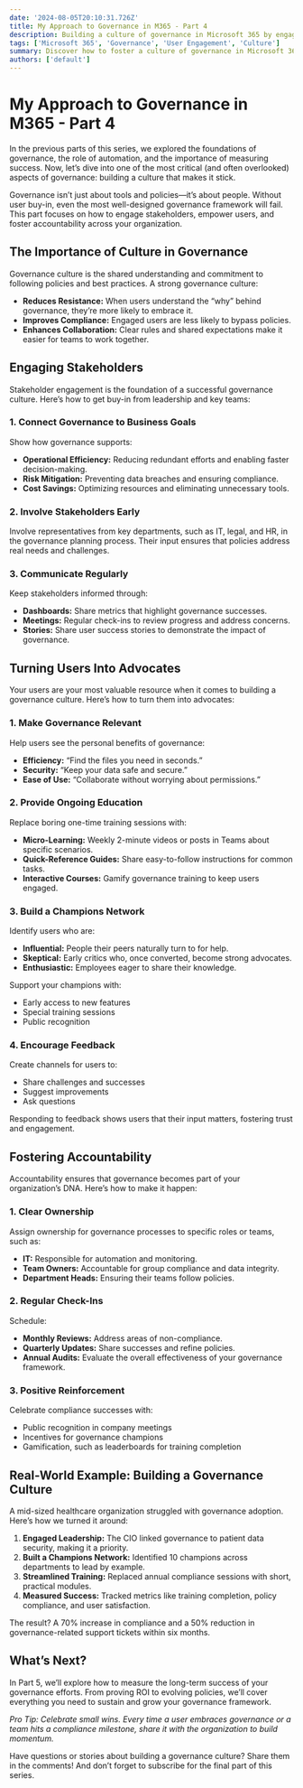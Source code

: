 ```yaml
---
date: '2024-08-05T20:10:31.726Z'
title: My Approach to Governance in M365 - Part 4
description: Building a culture of governance in Microsoft 365 by engaging stakeholders, empowering users, and fostering accountability.
tags: ['Microsoft 365', 'Governance', 'User Engagement', 'Culture']
summary: Discover how to foster a culture of governance in Microsoft 365 by turning users into advocates, engaging stakeholders, and driving accountability.
authors: ['default']
---
```


# My Approach to Governance in M365 - Part 4

In the previous parts of this series, we explored the foundations of governance, the role of automation, and the importance of measuring success. Now, let’s dive into one of the most critical (and often overlooked) aspects of governance: building a culture that makes it stick.

Governance isn’t just about tools and policies—it’s about people. Without user buy-in, even the most well-designed governance framework will fail. This part focuses on how to engage stakeholders, empower users, and foster accountability across your organization.

## The Importance of Culture in Governance

Governance culture is the shared understanding and commitment to following policies and best practices. A strong governance culture:

- **Reduces Resistance:** When users understand the “why” behind governance, they’re more likely to embrace it.
- **Improves Compliance:** Engaged users are less likely to bypass policies.
- **Enhances Collaboration:** Clear rules and shared expectations make it easier for teams to work together.

## Engaging Stakeholders

Stakeholder engagement is the foundation of a successful governance culture. Here’s how to get buy-in from leadership and key teams:

### 1. Connect Governance to Business Goals

Show how governance supports:

- **Operational Efficiency:** Reducing redundant efforts and enabling faster decision-making.
- **Risk Mitigation:** Preventing data breaches and ensuring compliance.
- **Cost Savings:** Optimizing resources and eliminating unnecessary tools.

### 2. Involve Stakeholders Early

Involve representatives from key departments, such as IT, legal, and HR, in the governance planning process. Their input ensures that policies address real needs and challenges.

### 3. Communicate Regularly

Keep stakeholders informed through:

- **Dashboards:** Share metrics that highlight governance successes.
- **Meetings:** Regular check-ins to review progress and address concerns.
- **Stories:** Share user success stories to demonstrate the impact of governance.

## Turning Users Into Advocates

Your users are your most valuable resource when it comes to building a governance culture. Here’s how to turn them into advocates:

### 1. Make Governance Relevant

Help users see the personal benefits of governance:

- **Efficiency:** “Find the files you need in seconds.”
- **Security:** “Keep your data safe and secure.”
- **Ease of Use:** “Collaborate without worrying about permissions.”

### 2. Provide Ongoing Education

Replace boring one-time training sessions with:

- **Micro-Learning:** Weekly 2-minute videos or posts in Teams about specific scenarios.
- **Quick-Reference Guides:** Share easy-to-follow instructions for common tasks.
- **Interactive Courses:** Gamify governance training to keep users engaged.

### 3. Build a Champions Network

Identify users who are:

- **Influential:** People their peers naturally turn to for help.
- **Skeptical:** Early critics who, once converted, become strong advocates.
- **Enthusiastic:** Employees eager to share their knowledge.

Support your champions with:

- Early access to new features
- Special training sessions
- Public recognition

### 4. Encourage Feedback

Create channels for users to:

- Share challenges and successes
- Suggest improvements
- Ask questions

Responding to feedback shows users that their input matters, fostering trust and engagement.

## Fostering Accountability

Accountability ensures that governance becomes part of your organization’s DNA. Here’s how to make it happen:

### 1. Clear Ownership

Assign ownership for governance processes to specific roles or teams, such as:

- **IT:** Responsible for automation and monitoring.
- **Team Owners:** Accountable for group compliance and data integrity.
- **Department Heads:** Ensuring their teams follow policies.

### 2. Regular Check-Ins

Schedule:

- **Monthly Reviews:** Address areas of non-compliance.
- **Quarterly Updates:** Share successes and refine policies.
- **Annual Audits:** Evaluate the overall effectiveness of your governance framework.

### 3. Positive Reinforcement

Celebrate compliance successes with:

- Public recognition in company meetings
- Incentives for governance champions
- Gamification, such as leaderboards for training completion

## Real-World Example: Building a Governance Culture

A mid-sized healthcare organization struggled with governance adoption. Here’s how we turned it around:

1. **Engaged Leadership:** The CIO linked governance to patient data security, making it a priority.
2. **Built a Champions Network:** Identified 10 champions across departments to lead by example.
3. **Streamlined Training:** Replaced annual compliance sessions with short, practical modules.
4. **Measured Success:** Tracked metrics like training completion, policy compliance, and user satisfaction.

The result? A 70% increase in compliance and a 50% reduction in governance-related support tickets within six months.

## What’s Next?

In Part 5, we’ll explore how to measure the long-term success of your governance efforts. From proving ROI to evolving policies, we’ll cover everything you need to sustain and grow your governance framework.

_Pro Tip: Celebrate small wins. Every time a user embraces governance or a team hits a compliance milestone, share it with the organization to build momentum._

Have questions or stories about building a governance culture? Share them in the comments! And don’t forget to subscribe for the final part of this series.
